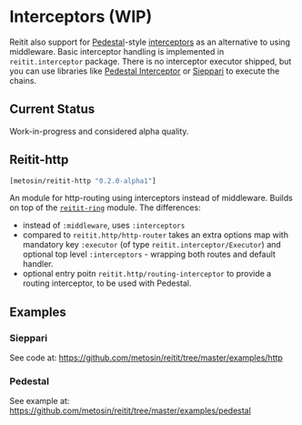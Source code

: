# Interceptors (WIP)

Reitit also support for [Pedestal](pedestal.io)-style [interceptors](http://pedestal.io/reference/interceptors) as an alternative to using middleware. Basic interceptor handling is implemented in `reitit.interceptor` package.  There is no interceptor executor shipped, but you can use libraries like [Pedestal Interceptor](https://github.com/pedestal/pedestal/tree/master/interceptor) or [Sieppari](https://github.com/metosin/sieppari) to execute the chains.

## Current Status

Work-in-progress and considered alpha quality.

## Reitit-http

```clj
[metosin/reitit-http "0.2.0-alpha1"]
```

An module for http-routing using interceptors instead of middleware. Builds on top of the [`reitit-ring`](../ring/ring.md) module. The differences:

* instead of `:middleware`, uses `:interceptors`
* compared to `reitit.http/http-router` takes an extra options map with mandatory key `:executor` (of type `reitit.interceptor/Executor`) and optional top level `:interceptors` - wrapping both routes and default handler.
* optional entry poitn `reitit.http/routing-interceptor` to provide a routing interceptor, to be used with Pedestal.

## Examples

### Sieppari

See code at: https://github.com/metosin/reitit/tree/master/examples/http

### Pedestal

See example at: https://github.com/metosin/reitit/tree/master/examples/pedestal
